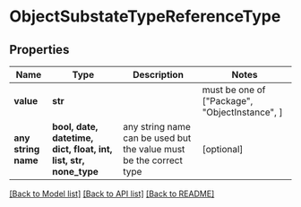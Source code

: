 # ObjectSubstateTypeReferenceType


## Properties
Name | Type | Description | Notes
------------ | ------------- | ------------- | -------------
**value** | **str** |  |  must be one of ["Package", "ObjectInstance", ]
**any string name** | **bool, date, datetime, dict, float, int, list, str, none_type** | any string name can be used but the value must be the correct type | [optional]

[[Back to Model list]](../README.md#documentation-for-models) [[Back to API list]](../README.md#documentation-for-api-endpoints) [[Back to README]](../README.md)


